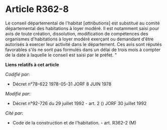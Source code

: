 # Article R362-8

Le conseil départemental de l'habitat [*attributions*] est substitué au comité départemental des habitations à loyer modéré.
Il est notamment saisi pour avis de toute création, dissolution, modification de compétences des organismes d'habitations à
loyer modéré exerçant ou demandant d'être autorisés à exercer leur activité dans le département. Ces avis sont réputés
favorables s'ils ne sont pas formulés dans un délai de trois mois à compter de la date à laquelle le conseil est saisi par le
préfet. "

**Liens relatifs à cet article**

_Codifié par_:

  - Décret n°78-622 1978-05-31 JORF 8 JUIN 1978

_Modifié par_:

  - Décret n°92-726 du 29 juillet 1992 - art. 2 () JORF 30 juillet 1992

_Cité par_:

  - Code de la construction et de l'habitation. - art. R362-2 (M)

